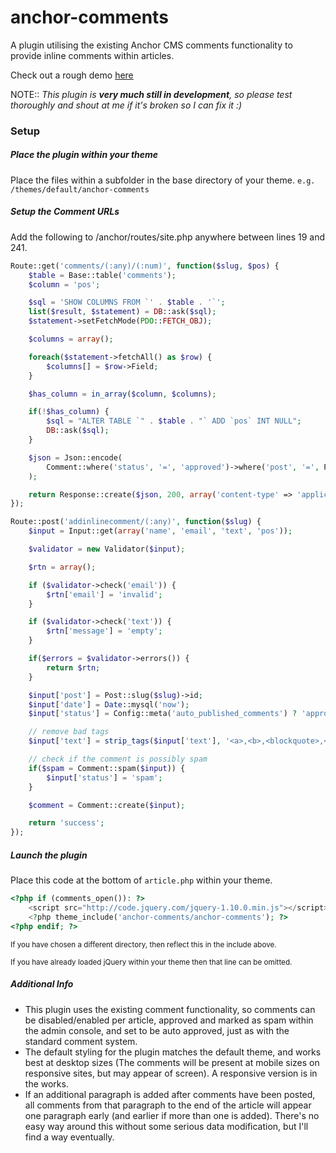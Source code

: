 anchor-comments
===============

A plugin utilising the existing Anchor CMS comments functionality to provide inline comments within articles.

Check out a rough demo [ here](http://molovo.co.uk/blog/comment-testing)

NOTE:: *This plugin is __very much still in development__, so please test thoroughly and shout at me if it's broken so I can fix it :)*

### Setup

##### Place the plugin within your theme
Place the files within a subfolder in the base directory of your theme. `e.g. /themes/default/anchor-comments`


##### Setup the Comment URLs
Add the following to /anchor/routes/site.php anywhere between lines 19 and 241.

```php
Route::get('comments/(:any)/(:num)', function($slug, $pos) {
	$table = Base::table('comments');
	$column = 'pos';

	$sql = 'SHOW COLUMNS FROM `' . $table . '`';
	list($result, $statement) = DB::ask($sql);
	$statement->setFetchMode(PDO::FETCH_OBJ);

	$columns = array();

	foreach($statement->fetchAll() as $row) {
		$columns[] = $row->Field;
	}

	$has_column = in_array($column, $columns);

	if(!$has_column) {
		$sql = "ALTER TABLE `" . $table . "` ADD `pos` INT NULL";
		DB::ask($sql);
	}

	$json = Json::encode(
		Comment::where('status', '=', 'approved')->where('post', '=', Post::slug($slug)->id)->where('pos', '=', $pos)->get()
	);

	return Response::create($json, 200, array('content-type' => 'application/json'));
});

Route::post('addinlinecomment/(:any)', function($slug) {
	$input = Input::get(array('name', 'email', 'text', 'pos'));

	$validator = new Validator($input);

	$rtn = array();

	if ($validator->check('email')) {
		$rtn['email'] = 'invalid';
	}

	if ($validator->check('text')) {
		$rtn['message'] = 'empty';
	}

	if($errors = $validator->errors()) {
		return $rtn;
	}

	$input['post'] = Post::slug($slug)->id;
	$input['date'] = Date::mysql('now');
	$input['status'] = Config::meta('auto_published_comments') ? 'approved' : 'pending';

	// remove bad tags
	$input['text'] = strip_tags($input['text'], '<a>,<b>,<blockquote>,<code>,<em>,<i>,<p>,<pre>');

	// check if the comment is possibly spam
	if($spam = Comment::spam($input)) {
		$input['status'] = 'spam';
	}

	$comment = Comment::create($input);

	return 'success';
});
```


##### Launch the plugin

Place this code at the bottom of `article.php` within your theme.

```php
<?php if (comments_open()): ?>
    <script src="http://code.jquery.com/jquery-1.10.0.min.js"></script>
    <?php theme_include('anchor-comments/anchor-comments'); ?>
<?php endif; ?>
```
<small>If you have chosen a different directory, then reflect this in the include above.</small>

<small>If you have already loaded jQuery within your theme then that line can be omitted.</small>

##### Additional Info

* This plugin uses the existing comment functionality, so comments can be disabled/enabled per article, approved and marked as spam within the admin console, and set to be auto approved, just as with the standard comment system.
* The default styling for the plugin matches the default theme, and works best at desktop sizes (The comments will be present at mobile sizes on responsive sites, but may appear of screen). A responsive version is in the works.
* If an additional paragraph is added after comments have been posted, all comments from that paragraph to the end of the article will appear one paragraph early (and earlier if more than one is added). There's no easy way around this without some serious data modification, but I'll find a way eventually.